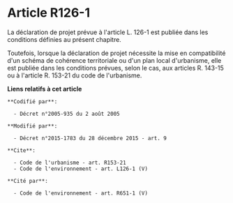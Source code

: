 # Article R126-1

La déclaration de projet prévue à l'article L. 126-1 est publiée dans les conditions définies au présent chapitre. 

Toutefois, lorsque la déclaration de projet nécessite la mise en compatibilité d'un schéma de cohérence territoriale ou d'un
plan local d'urbanisme, elle est publiée dans les conditions prévues, selon le cas, aux articles R. 143-15 ou à l'article R.
153-21 du code de l'urbanisme.

**Liens relatifs à cet article**

	**Codifié par**:

	  - Décret n°2005-935 du 2 août 2005

	**Modifié par**:

	  - Décret n°2015-1783 du 28 décembre 2015 - art. 9

	**Cite**:

	  - Code de l'urbanisme - art. R153-21
	  - Code de l'environnement - art. L126-1 (V)

	**Cité par**:

	  - Code de l'environnement - art. R651-1 (V)
